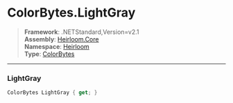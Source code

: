 # ColorBytes.LightGray

> **Framework**: .NETStandard,Version=v2.1  
> **Assembly**: [Heirloom.Core][0]  
> **Namespace**: [Heirloom][0]  
> **Type**: [ColorBytes][1]

--------------------------------------------------------------------------------

### LightGray

```cs
ColorBytes LightGray { get; }
```

[0]: ../Heirloom.Core.md
[1]: Heirloom.ColorBytes.md
